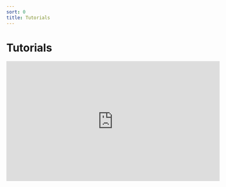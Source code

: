 ```yaml
---
sort: 0
title: Tutorials
---
```



# Tutorials

<iframe width="560" height="315" src="https://www.youtube.com/embed/GV0y5Kr2T1Q" title="YouTube video player" frameborder="0" allow="accelerometer; autoplay; clipboard-write; encrypted-media; gyroscope; picture-in-picture; web-share" allowfullscreen></iframe>